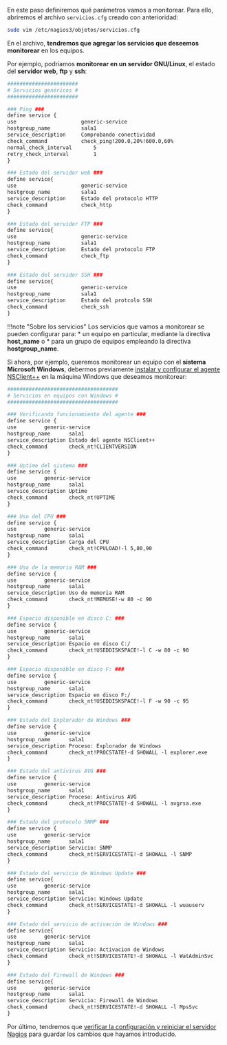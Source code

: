 En este paso definiremos qué parámetros vamos a monitorear. Para ello, abriremos el archivo `servicios.cfg` creado con anterioridad: 

```bash
sudo vim /etc/nagios3/objetos/servicios.cfg
```

En el archivo, **tendremos que agregar los servicios que deseemos monitorear** en los equipos. 

Por ejemplo, podríamos **monitorear en un servidor GNU/Linux**, el estado del **servidor web**, **ftp** y **ssh**: 

```apache
#######################
# Servicios genéricos #
#######################

### Ping ###
define service {
use						generic-service
hostgroup_name			sala1
service_description		Comprobando conectividad
check_command			check_ping!200.0,20%!600.0,60%
normal_check_interval		5
retry_check_interval		1
} 

### Estado del servidor web ###
define service{
use						generic-service
hostgroup_name			sala1
service_description		Estado del protocolo HTTP
check_command			check_http
}

### Estado del servidor FTP ###
define service{
use						generic-service		
hostgroup_name			sala1
service_description		Estado del protocolo FTP
check_command			check_ftp
}

### Estado del servidor SSH ###
define service{
use						generic-service
hostgroup_name			sala1
service_description		Estado del protcolo SSH
check_command			check_ssh
}
```

!!!note "Sobre los servicios"
	Los servicios que vamos a monitorear se pueden configurar para:
	  * un equipo en particular, mediante la directiva **host_name** o
	  * para un grupo de equipos empleando la directiva **hostgroup_name**.


Si ahora, por ejemplo, queremos monitorear un equipo con el **sistema Microsoft Windows**, debermos previamente [instalar y configurar el agente NSClient++](nsclient/#instalacion-de-nsclient) en la máquina Windows que deseamos monitorear:

```apache
####################################
# Servicios en equipos con Windows #
####################################

### Verificando funcionamiento del agente ###
define service {
use			generic-service
hostgroup_name		sala1
service_description	Estado del agente NSClient++
check_command		check_nt!CLIENTVERSION
} 

### Uptime del sistema ###
define service {
use			generic-service
hostgroup_name		sala1
service_description	Uptime
check_command		check_nt!UPTIME
} 

### Uso del CPU ###
define service {
use			generic-service
hostgroup_name		sala1
service_description	Carga del CPU
check_command		check_nt!CPULOAD!-l 5,80,90
} 

### Uso de la memoria RAM ###
define service {
use			generic-service
hostgroup_name		sala1
service_description	Uso de memoria RAM
check_command		check_nt!MEMUSE!-w 80 -c 90
} 

### Espacio disponible en disco C: ###
define service {
use			generic-service
hostgroup_name		sala1
service_description	Espacio en disco C:/
check_command		check_nt!USEDDISKSPACE!-l C -w 80 -c 90
} 

### Espacio disponible en disco F: ###
define service {
use			generic-service
hostgroup_name		sala1
service_description	Espacio en disco F:/
check_command		check_nt!USEDDISKSPACE!-l F -w 90 -c 95
} 

### Estado del Explorador de Windows ###
define service {
use			generic-service
hostgroup_name		sala1
service_description	Proceso: Explorador de Windows
check_command		check_nt!PROCSTATE!-d SHOWALL -l explorer.exe
} 

### Estado del antivirus AVG ###
define service {
use			generic-service
hostgroup_name		sala1
service_description	Proceso: Antivirus AVG
check_command		check_nt!PROCSTATE!-d SHOWALL -l avgrsa.exe
} 

### Estado del protocolo SNMP ###
define service {
use			generic-service
hostgroup_name		sala1
service_description	Servicio: SNMP
check_command		check_nt!SERVICESTATE!-d SHOWALL -l SNMP
} 

### Estado del servicio de Windows Update ###
define service{
use			generic-service
hostgroup_name		sala1
service_description	Servicio: Windows Update
check_command		check_nt!SERVICESTATE!-d SHOWALL -l wuauserv
} 

### Estado del servicio de activación de Windows ###
define service{
use			generic-service
hostgroup_name		sala1
service_description	Servicio: Activacion de Windows
check_command		check_nt!SERVICESTATE!-d SHOWALL -l WatAdminSvc
} 

### Estado del Firewall de Windows ###
define service{
use			generic-service
hostgroup_name		sala1
service_description	Servicio: Firewall de Windows
check_command		check_nt!SERVICESTATE!-d SHOWALL -l MpsSvc
} 
```


Por último, tendremos que [verificar la configuración y reiniciar el servidor Nagios](configuracion/#verificando-la-configuracion-y-reiniciando-nagios) para guardar los cambios que hayamos introducido.